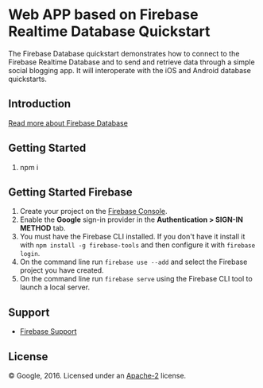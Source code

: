 Web APP based on Firebase Realtime Database Quickstart
=============================

The Firebase Database quickstart demonstrates how to connect to the Firebase Realtime Database and
to send and retrieve data through a simple social blogging app. It will interoperate with the iOS and
Android database quickstarts.

Introduction
------------

[Read more about Firebase Database](https://firebase.google.com/docs/database/)

Getting Started
---------------
1. npm i

Getting Started Firebase
---------------

 1. Create your project on the [Firebase Console](https://console.firebase.google.com).
 1. Enable the **Google** sign-in provider in the **Authentication > SIGN-IN METHOD** tab.
 1. You must have the Firebase CLI installed. If you don't have it install it with `npm install -g firebase-tools` and then configure it with `firebase login`.
 1. On the command line run `firebase use --add` and select the Firebase project you have created.
 1. On the command line run `firebase serve` using the Firebase CLI tool to launch a local server.

Support
-------

- [Firebase Support](https://firebase.google.com/support/)

License
-------

© Google, 2016. Licensed under an [Apache-2](../LICENSE) license.
